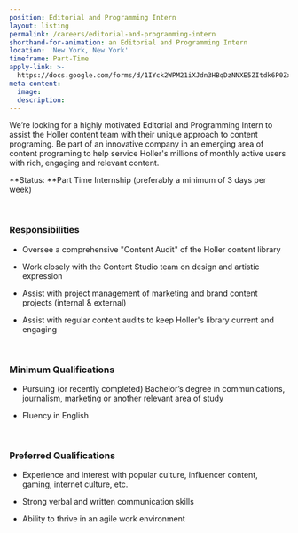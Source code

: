 ```yaml
---
position: Editorial and Programming Intern
layout: listing
permalink: /careers/editorial-and-programming-intern
shorthand-for-animation: an Editorial and Programming Intern
location: 'New York, New York'
timeframe: Part-Time
apply-link: >-
  https://docs.google.com/forms/d/1IYck2WPM21iXJdn3HBqDzNNXE5ZItdk6P0ZxFLVe0cg/edit
meta-content:
  image:
  description:
---
```


We’re looking for a highly motivated Editorial and Programming Intern to assist the Holler content team with their unique approach to content programing. Be part of an innovative company in an emerging area of content programing to help service Holler's millions of monthly active users with rich, engaging and relevant content.

**Status:&nbsp;**Part Time Internship (preferably a minimum of 3 days per week)&nbsp;

&nbsp;

### **Responsibilities**

* Oversee a comprehensive "Content Audit" of the Holler content library

* Work closely with the Content Studio team on design and artistic expression

* Assist with project management of marketing and brand content projects (internal & external)

* Assist with regular content audits to keep Holler's library current and engaging

&nbsp;

### **Minimum Qualifications**

* Pursuing (or recently completed) Bachelor’s degree in communications, journalism, marketing or another relevant area of study

* Fluency in English

&nbsp;

### **Preferred Qualifications**

* Experience and interest with popular culture, influencer content, gaming, internet culture, etc.

* Strong verbal and written communication skills

* Ability to thrive in an agile work environment